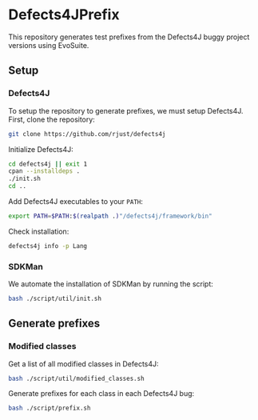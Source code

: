 # Defects4JPrefix

This repository generates test prefixes from the Defects4J buggy project versions using EvoSuite.

## Setup

### Defects4J

To setup the repository to generate prefixes, we must setup Defects4J. First, clone the repository:

```bash
git clone https://github.com/rjust/defects4j
```

Initialize Defects4J:

```bash
cd defects4j || exit 1
cpan --installdeps .
./init.sh
cd ..
```

Add Defects4J executables to your `PATH`:

```bash
export PATH=$PATH:$(realpath .)"/defects4j/framework/bin"
```

Check installation:
```bash
defects4j info -p Lang
```

### SDKMan

We automate the installation of SDKMan by running the script:

```bash
bash ./script/util/init.sh
```

## Generate prefixes

### Modified classes

Get a list of all modified classes in Defects4J:

```bash
bash ./script/util/modified_classes.sh
```

Generate prefixes for each class in each Defects4J bug:

```bash
bash ./script/prefix.sh
```
